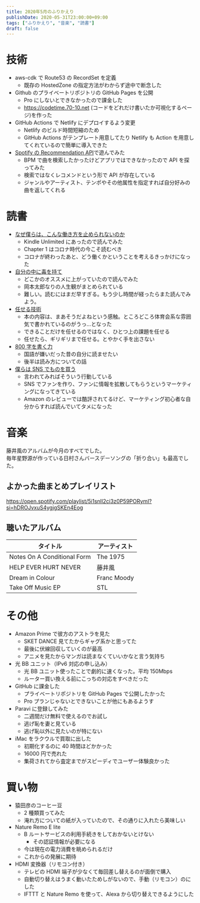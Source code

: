 ```yaml
---
title: 2020年5月のふりかえり
publishDate: 2020-05-31T23:00:00+09:00
tags: ["ふりかえり", "音楽", "読書"]
draft: false
---
```


# 技術

- aws-cdk で Route53 の RecordSet を定義
  - 既存の HostedZone の指定方法がわからず途中で断念した
- Github のプライベートリポジトリの GitHub Pages を公開
  - Pro にしないとできなかったので課金した
  - https://codetime.70-10.net (コードをどれだけ書いたか可視化するページ)を作った
- GitHub Actions で Netlify にデプロイするよう変更
  - Netlify のビルド時間短縮のため
  - GitHub Actions がテンプレート用意してたり Netlify も Action を用意してくれているので簡単に導入できた
- [Spotify の Recommendation API](https://developer.spotify.com/documentation/web-api/reference/browse/get-recommendations/)で遊んでみた
  - BPM で曲を検索したかったけどアプリではできなかったので API を探ってみた
  - 検索ではなくレコメンドという形で API が存在している
  - ジャンルやアーティスト、テンポやその他属性を指定すれば自分好みの曲を返してくれる

# 読書

- [なぜ僕らは、こんな働き方を止められないのか](https://www.amazon.co.jp/dp/B07Y4XXH7J)
  - Kindle Unlimited にあったので読んでみた
  - Chapter 1 はコロナ時代の今こそ読むべき
  - コロナが終わったあと、どう働くかということを考えるきっかけになった
- [自分の中に毒を持て](https://www.amazon.co.jp/dp/B079VNN2FX)
  - どこかのオススメに上がっていたので読んでみた
  - 岡本太郎なりの人生観がまとめられている
  - 難しい。読むにはまだ早すぎる。もう少し時間が経ったらまた読んでみよう。
- [任せる技術](https://www.amazon.co.jp/dp/B00D6D1DYK/)
  - 本の内容は、まあそうだよねという感触。ところどころ体育会系な雰囲気で書かれているのがうっ…となった
  - できることだけを任せるのではなく、ひとつ上の課題を任せる
  - 任せたら、ギリギリまで任せる。とやかく手を出さない
- [800 字を書く力](https://www.amazon.co.jp/dp/B00FPGWB5G/)
  - 国語が嫌いだった昔の自分に読ませたい
  - 後半は読み方についての話
- [僕らは SNS でものを買う](https://www.amazon.co.jp/dp/B07WC7YJBM/)
  - 言われてみればそういう行動している
  - SNS でファンを作り、ファンに情報を拡散してもらうというマーケティングになってきている
  - Amazon のレビューでは酷評されてるけど、マーケティング初心者な自分からすれば読んでいてタメになった

# 音楽

藤井風のアルバムが今月のすべてでした。  
毎年星野源が作っている日村さんバースデーソングの「折り合い」も最高でした。

## よかった曲まとめプレイリスト

https://open.spotify.com/playlist/5i1snlI2ci3z0P59PORymI?si=hDROJvxuS4ygjgSKEn4Eog

## 聴いたアルバム

| タイトル                    | アーティスト |
| --------------------------- | ------------ |
| Notes On A Conditional Form | The 1975     |
| HELP EVER HURT NEVER        | 藤井風       |
| Dream in Colour             | Franc Moody  |
| Take Off Music EP           | STL          |

# その他

- Amazon Prime で彼方のアストラを見た
  - SKET DANCE 見てたからギャグ系かと思ってた
  - 最後に伏線回収していくのが最高
  - アニメを見たからマンガは読まなくていいかなと言う気持ち
- 光 BB ユニット（IPv6 対応の申し込み）
  - 光 BB ユニット使ったことで劇的に速くなった。平均 150Mbps
  - ルーター買い換える前にこっちの対応をすべきだった
- GitHub に課金した
  - プライベートリポジトリを GitHub Pages で公開したかった
  - Pro プランじゃないとできないことが他にもあるようす
- Paravi に登録してみた
  - 二週間だけ無料で使えるのでお試し
  - 逃げ恥を妻と見ている
  - 逃げ恥以外に見たいのが特にない
- iMac をラクウルで買取に出した
  - 初期化するのに 40 時間ほどかかった
  - 16000 円で売れた
  - 集荷されてから査定までがスピーディでユーザー体験良かった

# 買い物

- 猿田彦のコーヒー豆
  - 2 種類買ってみた
  - 淹れ方についての紙が入っていたので、その通りに入れたら美味しい
- Nature Remo E lite
  - B ルートサービスの利用手続きをしておかないとけない
    - その認証情報が必要になる
  - 今は現在の電力消費を眺められるだけ
  - これからの発展に期待
- HDMI 変換器（リモコン付き）
  - テレビの HDMI 端子が少なくて毎回差し替えるのが面倒で購入
  - 自動切り替えはうまく動いたためしがないので、手動（リモコン）のにした
  - IFTTT と Nature Remo を使って、Alexa から切り替えできるようにした
